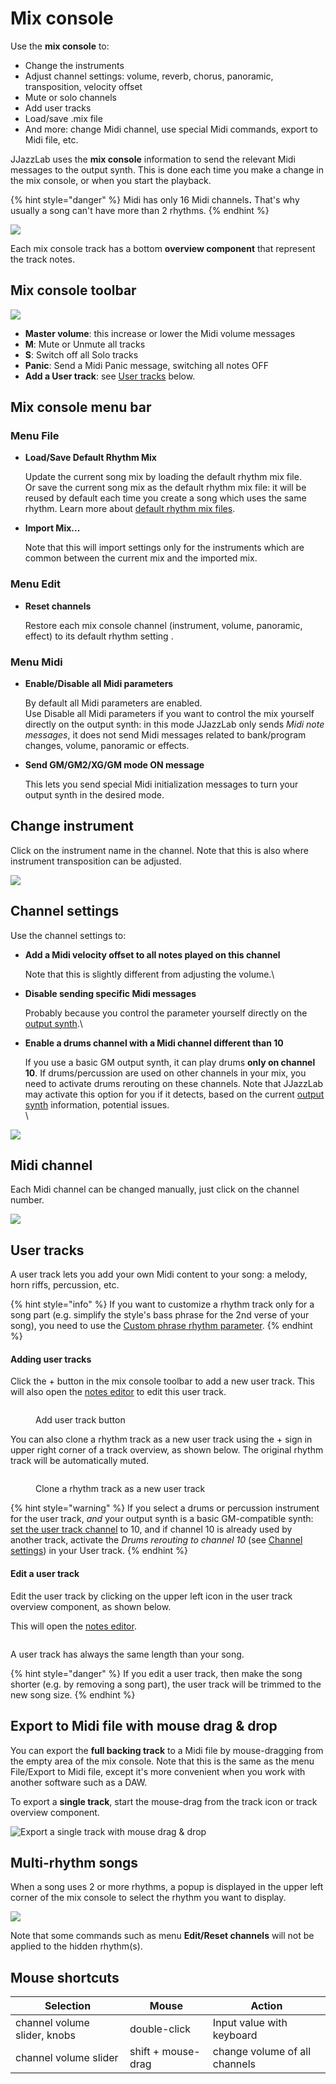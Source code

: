 # Mix console

Use the **mix console** to:

* Change the instruments
* Adjust channel settings: volume, reverb, chorus, panoramic, transposition, velocity offset
* Mute or solo channels
* Add user tracks
* Load/save .mix file
* And more: change Midi channel, use special Midi commands, export to Midi file, etc.

JJazzLab uses the **mix console** information to send the relevant Midi messages to the output synth. This is done each time you make a change in the mix console, or when you start the playback.

{% hint style="danger" %}
Midi has only 16 Midi channel&#x73;**.** That's why usually a song can't have more than 2 rhythms.
{% endhint %}

![](<../.gitbook/assets/2023-12-31 21_37_13-JJazzLab  4.0.2.png>)

Each mix console track has a bottom **overview component** that represent the track notes.

## Mix console toolbar

![](../.gitbook/assets/MixConsoleToolbar.png)

* **Master volume**: this increase or lower the Midi volume messages
* **M**: Mute or Unmute all tracks
* **S**: Switch off all Solo tracks
* **Panic**: Send a Midi Panic message, switching all notes OFF
* **Add a User track**: see [User tracks](mix-console.md#user-tracks) below.

## Mix console menu bar

### Menu File

*   **Load/Save Default Rhythm Mix** &#x20;

    Update the current song mix by loading the default rhythm mix file. \
    Or save the current song mix as the default rhythm mix file: it will be reused by default each time you create a song which uses the same rhythm. Learn more about [default rhythm mix files](../songs/song-and-mix-files.md#default-rhythm-mix).
*   **Import Mix...** &#x20;

    Note that this will import settings only for the instruments which are common between the current mix and the imported mix.

### Menu Edit

*   **Reset channels** &#x20;

    Restore each mix console channel (instrument, volume, panoramic, effect) to its default rhythm setting .

### Menu Midi

*   **Enable/Disable all Midi parameters** &#x20;

    By default all Midi parameters are enabled. \
    Use Disable all Midi parameters if you want to control the mix yourself directly on the output synth: in this mode JJazzLab only sends _Midi note messages_, it does not send Midi messages related to bank/program changes, volume, panoramic or effects.
*   **Send GM/GM2/XG/GM mode ON message** &#x20;

    This lets you send special Midi initialization messages to turn your output synth in the desired mode.

## Change instrument

Click on the instrument name in the channel. Note that this is also where instrument transposition can be adjusted.

![](../.gitbook/assets/mixconsole-instrumentselection.png)

## Channel settings

Use the channel settings to:

*   **Add a Midi velocity offset to all notes played on this channel** &#x20;

    Note that this is slightly different from adjusting the volume.\

*   **Disable sending specific Midi messages** &#x20;

    Probably because you control the parameter yourself directly on the [output synth](broken-reference).\

*   **Enable a drums channel with a Midi channel different than 10**

    If you use a basic GM output synth, it can play drums **only on channel 10**. If drums/percussion are used on other channels in your mix,  you need to activate drums rerouting on these channels. Note that JJazzLab may activate this option for you if it detects, based on the current [output synth](broken-reference) information, potential issues. \
    \


![](../.gitbook/assets/mixconsole-channelsettings.png)

## Midi channel

Each Midi channel can be changed manually, just click on the channel number.

![](../.gitbook/assets/MixConsole-ChangeChannel.png)

## User tracks

A user track lets you add your own Midi content to your song: a melody, horn riffs, percussion, etc.

{% hint style="info" %}
If you want to customize a rhythm track only for a song part (e.g. simplify the style's bass phrase for the 2nd verse of your song), you need to use the [Custom phrase rhythm parameter](song-structure.md#rhythm-parameters).
{% endhint %}

#### Adding user tracks

Click the + button in the mix console toolbar to add a new user track. This will also open the [notes editor](notes-editor.md) to edit this user track.

<figure><img src="../.gitbook/assets/2023-12-31 22_01_24-JJazzLab  4.0.2.png" alt=""><figcaption><p>Add user track button</p></figcaption></figure>

You can also clone a rhythm track as a new user track using the + sign in upper right corner of a track overview, as shown below. The original rhythm track will be automatically muted.

<figure><img src="../.gitbook/assets/2023-12-31 21_58_28-JJazzLab  4.0.2.png" alt=""><figcaption><p>Clone a rhythm track as a new user track</p></figcaption></figure>

{% hint style="warning" %}
If you select a drums or percussion instrument for the user track, _and_ your output synth is a basic GM-compatible synth: [set the user track channel](mix-console.md#midi-channel) to 10, and if channel 10 is already used by another track, activate the _Drums rerouting to channel 10_ (see [Channel settings](mix-console.md#channel-settings)) in your User track.
{% endhint %}

#### Edit a user track

Edit the user track by clicking on the upper left icon in the user track overview component, as shown below.&#x20;

This will open the [notes editor](notes-editor.md).

<figure><img src="../.gitbook/assets/2023-12-31 22_02_16-JJazzLab  4.0.2.png" alt=""><figcaption></figcaption></figure>

A user track has always the same length than your song.

{% hint style="danger" %}
If you edit a user track, then make the song shorter (e.g. by removing a song part), the user track will be trimmed to the new song size.
{% endhint %}

## Export to Midi file with mouse drag & drop

You can export the **full backing track** to a Midi file by mouse-dragging from the empty area of the mix console. Note that this is the same as the menu File/Export to Midi file, except it's more convenient when you work with another software such as a DAW.

To export a **single track**, start the mouse-drag from the track icon or track overview component.

![Export a single track with mouse drag & drop](../.gitbook/assets/MixConsoleDragTrack.png)

## Multi-rhythm songs

When a song uses 2 or more rhythms, a popup is displayed in the upper left corner of the mix console to select the rhythm you want to display.

![](../.gitbook/assets/mixconsole-rhythmselectionpopup.png)

Note that some commands such as menu **Edit/Reset channels** will not be applied to the hidden rhythm(s).

## Mouse shortcuts

| Selection                    | Mouse              | Action                        |
| ---------------------------- | ------------------ | ----------------------------- |
| channel volume slider, knobs | double-click       | Input value with keyboard     |
| channel volume slider        | shift + mouse-drag | change volume of all channels |
